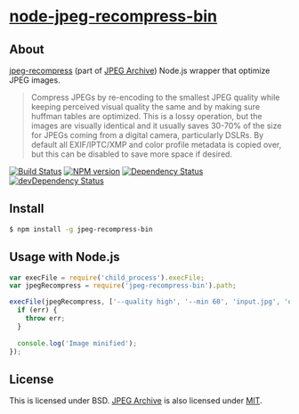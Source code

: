 # [node-jpeg-recompress-bin](https://npmjs.org/package/jpeg-recompress-bin)

## About

[jpeg-recompress](https://github.com/danielgtaylor/jpeg-archive#jpeg-recompress) (part of [JPEG Archive](https://github.com/danielgtaylor/jpeg-archive)) Node.js wrapper that optimize JPEG images.

> Compress JPEGs by re-encoding to the smallest JPEG quality while keeping perceived visual quality the same and by making sure huffman tables are optimized. This is a lossy operation, but the images are visually identical and it usually saves 30-70% of the size for JPEGs coming from a digital camera, particularly DSLRs. By default all EXIF/IPTC/XMP and color profile metadata is copied over, but this can be disabled to save more space if desired.

[![Build Status](https://travis-ci.org/1000ch/node-jpeg-recompress-bin.svg?branch=master)](https://travis-ci.org/1000ch/node-jpeg-recompress-bin)
[![NPM version](https://badge.fury.io/js/jpeg-recompress-bin.svg)](http://badge.fury.io/js/jpeg-recompress-bin)
[![Dependency Status](https://david-dm.org/1000ch/node-jpeg-recompress-bin.svg)](https://david-dm.org/1000ch/node-jpeg-recompress-bin)
[![devDependency Status](https://david-dm.org/1000ch/node-jpeg-recompress-bin/dev-status.svg)](https://david-dm.org/1000ch/node-jpeg-recompress-bin#info=devDependencies)

## Install

```sh
$ npm install -g jpeg-recompress-bin
```

## Usage with Node.js

```js
var execFile = require('child_process').execFile;
var jpegRecompress = require('jpeg-recompress-bin').path;

execFile(jpegRecompress, ['--quality high', '--min 60', 'input.jpg', 'output.jpg'], function(err) {
  if (err) {
    throw err;
  }
  
  console.log('Image minified');
});
```

## License

This is licensed under BSD.
[JPEG Archive](https://github.com/danielgtaylor/jpeg-archive) is also licensed under [MIT](https://github.com/danielgtaylor/jpeg-archive#license).
